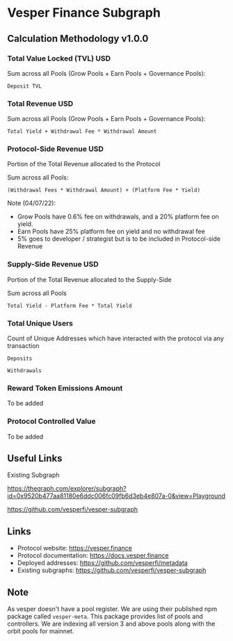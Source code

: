 # Vesper Finance Subgraph
## Calculation Methodology v1.0.0

### Total Value Locked (TVL) USD

Sum across all Pools (Grow Pools + Earn Pools + Governance Pools): 

`Deposit TVL`

### Total Revenue USD

Sum across all Pools (Grow Pools + Earn Pools + Governance Pools):

`Total Yield + Withdrawal Fee * Withdrawal Amount`

### Protocol-Side Revenue USD
Portion of the Total Revenue allocated to the Protocol

Sum across all Pools:

`(Withdrawal Fees * Withdrawal Amount) + (Platform Fee * Yield)`

Note (04/07/22): 
- Grow Pools have 0.6% fee on withdrawals, and a 20% platform fee on yield.
- Earn Pools have 25% platform fee on yield and no withdrawal fee
- 5% goes to developer / strategist but is to be included in Protocol-side Revenue

### Supply-Side Revenue USD
Portion of the Total Revenue allocated to the Supply-Side

Sum across all Pools

`Total Yield - Platform Fee * Total Yield`

### Total Unique Users

Count of  Unique Addresses which have interacted with the protocol via any transaction

`Deposits`

`Withdrawals`

###  Reward Token Emissions Amount

To be added

###  Protocol Controlled Value

To be added

## Useful Links

Existing Subgraph 

https://thegraph.com/explorer/subgraph?id=0x9520b477aa81180e6ddc006fc09fb6d3eb4e807a-0&view=Playground	

https://github.com/vesperfi/vesper-subgraph

## Links

- Protocol website: https://vesper.finance
- Protocol documentation: https://docs.vesper.finance
- Deployed addresses: https://github.com/vesperfi/metadata
- Existing subgraphs: https://github.com/vesperfi/vesper-subgraph

## Note
As vesper doesn't have a pool register. We are using their published npm package called `vesper-meta`. This package provides list of pools and controllers. We are indexing all version 3 and above pools along with the orbit pools for mainnet.